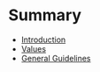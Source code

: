 # Summary

* [Introduction](README.md)
* [Values](chapter1.md)
* [General Guidelines](general-guidelines.md)

